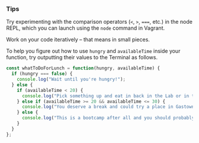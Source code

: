 ### Tips

Try experimenting with the comparison operators (`<`, `>`, `===`, etc.) in the node REPL, which you can launch using the `node` command in Vagrant.

Work on your code iteratively – that means in small pieces. 

To help you figure out how to use `hungry` and `availableTime` inside your function, try outputting their values to the Terminal as follows.

```javascript
const whatToDoForLunch = function(hungry, availableTime) {
  if (hungry === false) {
    console.log("Wait until you're hungry!");
  } else {
    if (availableTime < 20) {
      console.log("Pick something up and eat in back in the Lab or in the kitchen.");
    } else if (availableTime >= 20 && availableTime <= 30) {
      console.log("You deserve a break and could try a place in Gastown.");
    } else {
      console.log("This is a bootcamp after all and you should probably reconsider!");
    }
  }
};
```